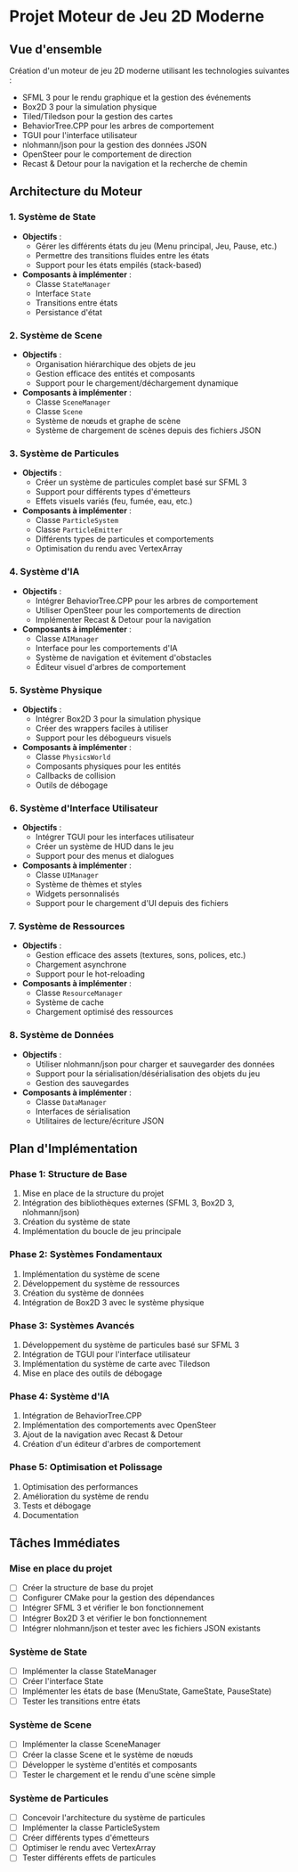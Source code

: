 # Projet Moteur de Jeu 2D Moderne

## Vue d'ensemble
Création d'un moteur de jeu 2D moderne utilisant les technologies suivantes :
- SFML 3 pour le rendu graphique et la gestion des événements
- Box2D 3 pour la simulation physique
- Tiled/Tiledson pour la gestion des cartes
- BehaviorTree.CPP pour les arbres de comportement
- TGUI pour l'interface utilisateur
- nlohmann/json pour la gestion des données JSON
- OpenSteer pour le comportement de direction
- Recast & Detour pour la navigation et la recherche de chemin

## Architecture du Moteur

### 1. Système de State
- **Objectifs** :
  - Gérer les différents états du jeu (Menu principal, Jeu, Pause, etc.)
  - Permettre des transitions fluides entre les états
  - Support pour les états empilés (stack-based)
- **Composants à implémenter** :
  - Classe `StateManager`
  - Interface `State`
  - Transitions entre états
  - Persistance d'état

### 2. Système de Scene
- **Objectifs** :
  - Organisation hiérarchique des objets de jeu
  - Gestion efficace des entités et composants
  - Support pour le chargement/déchargement dynamique
- **Composants à implémenter** :
  - Classe `SceneManager`
  - Classe `Scene`
  - Système de nœuds et graphe de scène
  - Système de chargement de scènes depuis des fichiers JSON

### 3. Système de Particules
- **Objectifs** :
  - Créer un système de particules complet basé sur SFML 3
  - Support pour différents types d'émetteurs
  - Effets visuels variés (feu, fumée, eau, etc.)
- **Composants à implémenter** :
  - Classe `ParticleSystem`
  - Classe `ParticleEmitter`
  - Différents types de particules et comportements
  - Optimisation du rendu avec VertexArray

### 4. Système d'IA
- **Objectifs** :
  - Intégrer BehaviorTree.CPP pour les arbres de comportement
  - Utiliser OpenSteer pour les comportements de direction
  - Implémenter Recast & Detour pour la navigation
- **Composants à implémenter** :
  - Classe `AIManager`
  - Interface pour les comportements d'IA
  - Système de navigation et évitement d'obstacles
  - Éditeur visuel d'arbres de comportement

### 5. Système Physique
- **Objectifs** :
  - Intégrer Box2D 3 pour la simulation physique
  - Créer des wrappers faciles à utiliser
  - Support pour les débogueurs visuels
- **Composants à implémenter** :
  - Classe `PhysicsWorld`
  - Composants physiques pour les entités
  - Callbacks de collision
  - Outils de débogage

### 6. Système d'Interface Utilisateur
- **Objectifs** :
  - Intégrer TGUI pour les interfaces utilisateur
  - Créer un système de HUD dans le jeu
  - Support pour des menus et dialogues
- **Composants à implémenter** :
  - Classe `UIManager`
  - Système de thèmes et styles
  - Widgets personnalisés
  - Support pour le chargement d'UI depuis des fichiers

### 7. Système de Ressources
- **Objectifs** :
  - Gestion efficace des assets (textures, sons, polices, etc.)
  - Chargement asynchrone
  - Support pour le hot-reloading
- **Composants à implémenter** :
  - Classe `ResourceManager`
  - Système de cache
  - Chargement optimisé des ressources

### 8. Système de Données
- **Objectifs** :
  - Utiliser nlohmann/json pour charger et sauvegarder des données
  - Support pour la sérialisation/désérialisation des objets du jeu
  - Gestion des sauvegardes
- **Composants à implémenter** :
  - Classe `DataManager`
  - Interfaces de sérialisation
  - Utilitaires de lecture/écriture JSON

## Plan d'Implémentation

### Phase 1: Structure de Base
1. Mise en place de la structure du projet
2. Intégration des bibliothèques externes (SFML 3, Box2D 3, nlohmann/json)
3. Création du système de state
4. Implémentation du boucle de jeu principale

### Phase 2: Systèmes Fondamentaux
1. Implémentation du système de scene
2. Développement du système de ressources
3. Création du système de données
4. Intégration de Box2D 3 avec le système physique

### Phase 3: Systèmes Avancés
1. Développement du système de particules basé sur SFML 3
2. Intégration de TGUI pour l'interface utilisateur
3. Implémentation du système de carte avec Tiledson
4. Mise en place des outils de débogage

### Phase 4: Système d'IA
1. Intégration de BehaviorTree.CPP
2. Implémentation des comportements avec OpenSteer
3. Ajout de la navigation avec Recast & Detour
4. Création d'un éditeur d'arbres de comportement

### Phase 5: Optimisation et Polissage
1. Optimisation des performances
2. Amélioration du système de rendu
3. Tests et débogage
4. Documentation

## Tâches Immédiates

### Mise en place du projet
- [ ] Créer la structure de base du projet
- [ ] Configurer CMake pour la gestion des dépendances
- [ ] Intégrer SFML 3 et vérifier le bon fonctionnement
- [ ] Intégrer Box2D 3 et vérifier le bon fonctionnement
- [ ] Intégrer nlohmann/json et tester avec les fichiers JSON existants

### Système de State
- [ ] Implémenter la classe StateManager
- [ ] Créer l'interface State
- [ ] Implémenter les états de base (MenuState, GameState, PauseState)
- [ ] Tester les transitions entre états

### Système de Scene
- [ ] Implémenter la classe SceneManager
- [ ] Créer la classe Scene et le système de nœuds
- [ ] Développer le système d'entités et composants
- [ ] Tester le chargement et le rendu d'une scène simple

### Système de Particules
- [ ] Concevoir l'architecture du système de particules
- [ ] Implémenter la classe ParticleSystem
- [ ] Créer différents types d'émetteurs
- [ ] Optimiser le rendu avec VertexArray
- [ ] Tester différents effets de particules
